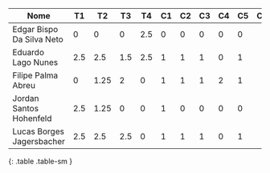 | Nome                      | T1  | T2   | T3  | T4  | C1 | C2 | C3 | C4 | C5 | C6 | C7 | Total | Conceito |
|---------------------------|-----|------|-----|-----|----|----|----|----|----|----|----|-------|----------|
| Edgar Bispo Da Silva Neto | 0   | 0    | 0   | 2.5 | 0  | 0  | 0  | 0  | 0  |    |    | 1.0   | RF       |
| Eduardo Lago Nunes        | 2.5 | 2.5  | 1.5 | 2.5 | 1  | 1  | 1  | 0  | 1  |    |    | 6.0   |          |
| Filipe Palma Abreu        | 0   | 1.25 | 2   | 0   | 1  | 1  | 1  | 2  | 1  |    |    | 4.9   |          |
| Jordan Santos Hohenfeld   | 2.5 | 1.25 | 0   | 0   | 1  | 0  | 0  | 0  | 0  |    |    | 2.1   | RF       |
| Lucas Borges Jagersbacher | 2.5 | 2.5  | 2.5 | 0   | 1  | 1  | 1  | 0  | 1  |    |    | 5.4   |          |
{: .table .table-sm }
